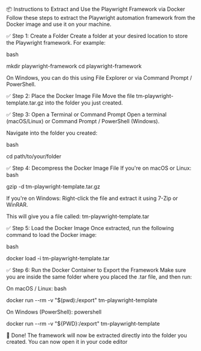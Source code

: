📦 Instructions to Extract and Use the Playwright Framework via Docker
Follow these steps to extract the Playwright automation framework from the Docker image and use it on your machine.

✅ Step 1: Create a Folder
Create a folder at your desired location to store the Playwright framework. For example:

bash

mkdir playwright-framework
cd playwright-framework

On Windows, you can do this using File Explorer or via Command Prompt / PowerShell.

✅ Step 2: Place the Docker Image File
Move the file tm-playwright-template.tar.gz into the folder you just created.

✅ Step 3: Open a Terminal or Command Prompt
Open a terminal (macOS/Linux) or Command Prompt / PowerShell (Windows).

Navigate into the folder you created:

bash

cd path/to/your/folder


✅ Step 4: Decompress the Docker Image File
If you're on macOS or Linux:
bash

gzip -d tm-playwright-template.tar.gz

If you're on Windows:
Right-click the file and extract it using 7-Zip or WinRAR.

This will give you a file called: tm-playwright-template.tar

✅ Step 5: Load the Docker Image
Once extracted, run the following command to load the Docker image:

bash

docker load -i tm-playwright-template.tar

✅ Step 6: Run the Docker Container to Export the Framework
Make sure you are inside the same folder where you placed the .tar file, and then run:

On macOS / Linux:
bash

docker run --rm -v "$(pwd):/export" tm-playwright-template

On Windows (PowerShell):
powershell

docker run --rm -v "${PWD}:/export" tm-playwright-template


🎉 Done!
The framework will now be extracted directly into the folder you created. You can now open it in your code editor